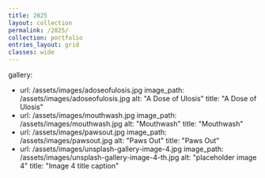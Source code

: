 ```yaml
---
title: 2025
layout: collection
permalink: /2025/
collection: portfolio
entries_layout: grid
classes: wide
---
```


gallery:
  - url: /assets/images/adoseofulosis.jpg
    image_path: /assets/images/adoseofulosis.jpg
    alt: "A Dose of Ulosis"
    title: "A Dose of Ulosis"
  - url: /assets/images/mouthwash.jpg
    image_path: /assets/images/mouthwash.jpg
    alt: "Mouthwash"
    title: "Mouthwash"
  - url: /assets/images/pawsout.jpg
    image_path: /assets/images/pawsout.jpg
    alt: "Paws Out"
    title: "Paws Out"
  - url: /assets/images/unsplash-gallery-image-4.jpg
    image_path: /assets/images/unsplash-gallery-image-4-th.jpg
    alt: "placeholder image 4"
    title: "Image 4 title caption"
